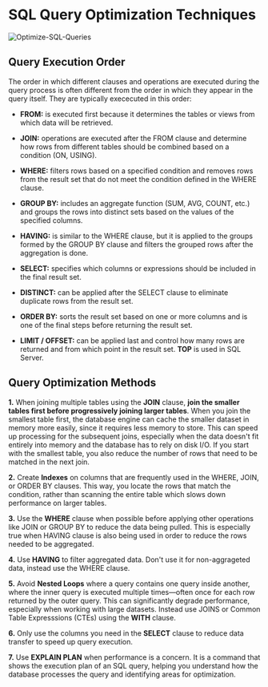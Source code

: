 # SQL Query Optimization Techniques

![Optimize-SQL-Queries](https://github.com/danvuk567/SQL-Best-Practices/blob/main/images/Optimize-SQL-Queries.jpg?raw=true)

## Query Execution Order

The order in which different clauses and operations are executed during the query process is often different from the order in which they appear in the query itself.
They are typically exececuted in this order:

* **FROM:** is executed first because it determines the tables or views from which data will be retrieved.

* **JOIN:** operations are executed after the FROM clause and determine how rows from different tables should be combined based on a condition (ON, USING).

* **WHERE:** filters rows based on a specified condition and removes rows from the result set that do not meet the condition defined in the WHERE clause.

* **GROUP BY:** includes an aggregate function (SUM, AVG, COUNT, etc.) and groups the rows into distinct sets based on the values of the specified columns.

* **HAVING:** is similar to the WHERE clause, but it is applied to the groups formed by the GROUP BY clause and filters the grouped rows after the aggregation is done.

* **SELECT:** specifies which columns or expressions should be included in the final result set.

* **DISTINCT:** can be applied after the SELECT clause to eliminate duplicate rows from the result set.

* **ORDER BY:** sorts the result set based on one or more columns and is one of the final steps before returning the result set.

* **LIMIT / OFFSET:** can be applied last and control how many rows are returned and from which point in the result set. **TOP** is used in SQL Server.

## Query Optimization Methods

**1.** When joining multiple tables using the **JOIN** clause, **join the smaller tables first before progressively joining larger tables**. When you join the smallest table first, the database engine can cache the smaller dataset in memory more easily, since it requires less memory to store. This can speed up processing for the subsequent joins, especially when the data doesn't fit entirely into memory and the database has to rely on disk I/O. If you start with the smallest table, you also reduce the number of rows that need to be matched in the next join. 

**2.** Create **Indexes** on columns that are frequently used in the WHERE, JOIN, or ORDER BY clauses. This way, you locate the rows that match the condition, rather than scanning the entire table which slows down performance on larger tables.

**3.** Use the **WHERE** clause when possible before applying other operations like JOIN or GROUP BY to reduce the data being pulled. This is especially true when HAVING clause is also being used in order to reduce the rows needed to be aggregated.
  
**4.** Use **HAVING** to filter aggregated data. Don't use it for non-aggrageted data, instead use the WHERE clause.
   
**5.** Avoid **Nested Loops** where a query contains one query inside another, where the inner query is executed multiple times—often once for each row returned by the outer query. This can significantly degrade 
       performance, especially when working with large datasets. Instead use JOINS or Common Table Expresssions (CTEs) using the **WITH** clause.

**6.** Only use the columns you need in the **SELECT** clause to reduce data transfer to speed up query execution.
   
**7.** Use **EXPLAIN PLAN** when performance is a concern. It is a command that shows the execution plan of an SQL query, helping you understand how the database processes the query and identifying areas for optimization.





